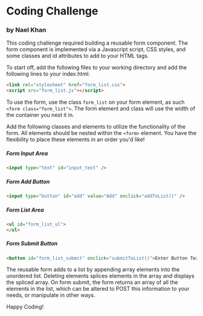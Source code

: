 # Coding Challenge
### by Nael Khan
This coding challenge required building a reusable form component. The form component is implemented via a Javascript script, CSS styles, and some classes and id attributes to add to your HTML tags.

To start off, add the following files to your working directory and add the following lines to your index.html:
```html
<link rel="stylesheet" href="form_list.css">
<script src="form_list.js"></script>
```

To use the form, use the class `form_list` on your form element, as such `<form class="form_list">`. The form element and class will use the width of the container you nest it in.

Add the following classes and elements to utilize the functionality of the form. All elements should be nested within the `<form>` element. You have the flexibility to place these elements in an order you'd like!
##### Form Input Area
```html
<input type="text" id="input_text" />
```
##### Form Add Button
```html
<input type="button" id="add" value="Add" onclick="addToList()" />
```
##### Form List Area
```html
<ul id="form_list_ul">
</ul>
```
##### Form Submit Button
```html
<button id="form_list_submit" onclick="submitToList()">Enter Button Text Here</button>
```

The reusable form adds to a list by appending array elements into the unordered list. Deleting elements splices elements in the array and displays the spliced array. On form submit, the form returns an array of all the elements in the list, which can be altered to POST this information to your needs, or manipulate in other ways.

Happy Coding!
